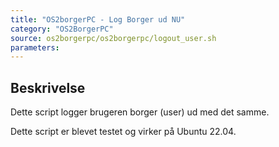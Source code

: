 ```yaml
---
title: "OS2borgerPC - Log Borger ud NU"
category: "OS2BorgerPC"
source: os2borgerpc/os2borgerpc/logout_user.sh
parameters:
---
```


## Beskrivelse
Dette script logger brugeren borger (user) ud med det samme.

Dette script er blevet testet og virker på Ubuntu 22.04.